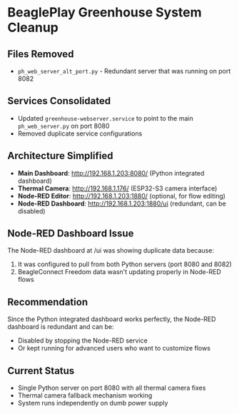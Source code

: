 # BeaglePlay Greenhouse System Cleanup

## Files Removed
- `ph_web_server_alt_port.py` - Redundant server that was running on port 8082

## Services Consolidated
- Updated `greenhouse-webserver.service` to point to the main `ph_web_server.py` on port 8080
- Removed duplicate service configurations

## Architecture Simplified
- **Main Dashboard**: http://192.168.1.203:8080/ (Python integrated dashboard)
- **Thermal Camera**: http://192.168.1.176/ (ESP32-S3 camera interface)  
- **Node-RED Editor**: http://192.168.1.203:1880/ (optional, for flow editing)
- **Node-RED Dashboard**: http://192.168.1.203:1880/ui (redundant, can be disabled)

## Node-RED Dashboard Issue
The Node-RED dashboard at /ui was showing duplicate data because:
1. It was configured to pull from both Python servers (port 8080 and 8082)
2. BeagleConnect Freedom data wasn't updating properly in Node-RED flows

## Recommendation
Since the Python integrated dashboard works perfectly, the Node-RED dashboard is redundant and can be:
- Disabled by stopping the Node-RED service
- Or kept running for advanced users who want to customize flows

## Current Status
- Single Python server on port 8080 with all thermal camera fixes
- Thermal camera fallback mechanism working
- System runs independently on dumb power supply
